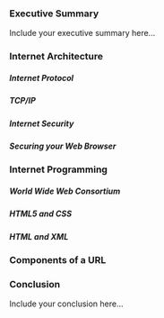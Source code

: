 ### Executive Summary 
Include your executive summary here...

### Internet Architecture
##### Internet Protocol
##### TCP/IP
##### Internet Security
##### Securing your Web Browser

### Internet Programming
##### World Wide Web Consortium
##### HTML5 and CSS
##### HTML and XML

### Components of a URL

### Conclusion
Include your conclusion here...
